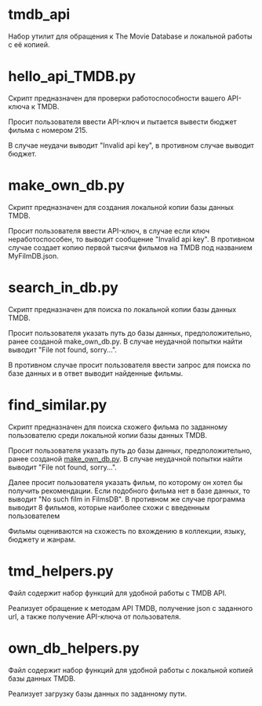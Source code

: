 # tmdb_api
Набор утилит для обращения к The Movie Database и локальной работы с её копией.

# hello_api_TMDB.py
Скрипт предназначен для проверки работоспособности вашего API-ключа к TMDB.

Просит пользователя ввести API-ключ и пытается вывести бюджет фильма с номером 215.

В случае неудачи выводит "Invalid api key", в противном случае выводит бюджет.

# make_own_db.py
Скрипт предназначен для создания локальной копии базы данных TMDB.

Просит пользователя ввести API-ключ, в случае если ключ неработоспособен, то выводит сообщение "Invalid api key". В противном случае создает копию первой тысячи фильмов на TMDB под названием MyFilmDB.json.

# search_in_db.py
Скрипт предназначен для поиска по локальной копии базы данных TMDB.

Просит пользователя указать путь до базы данных, предположительно, ранее созданой make_own_db.py. В случае неудачной попытки найти выводит "File not found, sorry...".

В противном случае просит пользователя ввести запрос для поиска по базе данных и в ответ выводит найденные фильмы.

# find_similar.py
Скрипт предназначен для поиска схожего фильма по заданному пользователю среди локальной копии базы данных TMDB.

Просит пользователя указать путь до базы данных, предположительно, ранее созданой [make_own_db.py](#make_own_db.py). В случае неудачной попытки найти выводит "File not found, sorry...".

Далее просит пользователя указать фильм, по которому он хотел бы получить рекомендации. Если подобного фильма нет в базе данных, то выводит "No such film in FilmsDB". В противном же случае программа выводит 8 фильмов, которые наиболее схожи с введенным пользователем

Фильмы оцениваются на схожесть по вхождению в коллекции, языку, бюджету и жанрам.

# tmd_helpers.py
Файл содержит набор функций для удобной работы с TMDB API.

Реализует обращение к методам API TMDB, получение json с заданного url, а также получение API-ключа от пользователя.

# own_db_helpers.py
Файл содержит набор функций для удобной работы с локальной копией базы данных TMDB.

Реализует загрузку базы данных по заданному пути.
